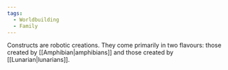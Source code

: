 ```yaml
---
tags:
  - Worldbuilding
  - Family
---
```

Constructs are robotic creations. They come primarily in two flavours: those created by [[Amphibian|amphibians]] and those created by [[Lunarian|lunarians]]. 